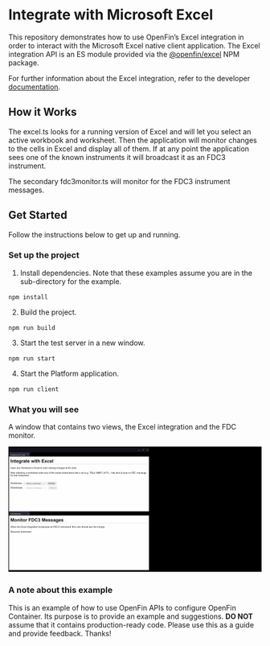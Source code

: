 # Integrate with Microsoft Excel

This repository demonstrates how to use OpenFin’s Excel integration in order to interact with the Microsoft Excel native client application. The Excel integration API is an ES module provided via the [@openfin/excel](https://www.npmjs.com/package/@openfin/excel) NPM package.

For further information about the Excel integration, refer to the developer [documentation](https://developers.openfin.co/of-docs/docs/excel-integration).

## How it Works

The excel.ts looks for a running version of Excel and will let you select an active workbook and worksheet. Then the application will monitor changes to the cells in Excel and display all of them. If at any point the application sees one of the known instruments it will broadcast it as an FDC3 instrument.

The secondary fdc3monitor.ts will monitor for the FDC3 instrument messages.

## Get Started

Follow the instructions below to get up and running.

### Set up the project

1. Install dependencies. Note that these examples assume you are in the sub-directory for the example.

```shell
npm install
```

2. Build the project.

```shell
npm run build
```

3. Start the test server in a new window.

```shell
npm run start
```

4. Start the Platform application.

```shell
npm run client
```

### What you will see

A window that contains two views, the Excel integration and the FDC monitor.

![Excel Integration](integration-excel.gif)

### A note about this example

This is an example of how to use OpenFin APIs to configure OpenFin Container. Its purpose is to provide an example and suggestions. **DO NOT** assume that it contains production-ready code. Please use this as a guide and provide feedback. Thanks!
